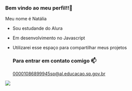 ### Bem vindo ao meu perfil!!🌸

Meu nome é Natália

- Sou estudande do Alura
- Em desenvolvimento no Javascript
- Utilizarei esse espaço para compartilhar meus projetos

  ### Para entrar em contato comigo 📫

  00001086899945sp@al.educacao.sp.gov.br


![](https://media1.tenor.com/m/Q5LarySkIXAAAAAC/snoopy-hello.gif)

